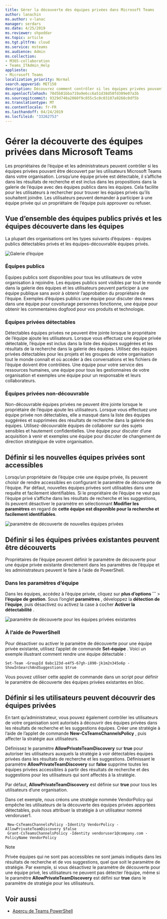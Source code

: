```yaml
---
title: Gérer la découverte des équipes privées dans Microsoft Teams
author: lanachin
ms.author: v-lanac
manager: serdars
ms.date: 4/25/2019
ms.reviewer: shpoddar
ms.topic: article
ms.tgt.pltfrm: cloud
ms.service: msteams
ms.audience: Admin
ms.collection:
- M365-collaboration
- Teams_ITAdmin_Help
appliesto:
- Microsoft Teams
localization_priority: Normal
search.appverid: MET150
description: Découvrez comment contrôler si les équipes privées pouvant être découvert par les utilisateurs de Microsoft Teams via les suggestions dans les résultats de recherche et de la galerie de l’équipe.
ms.openlocfilehash: 70d5b81bba719a9e6cc6a51d38d58fd309e07a3b
ms.sourcegitcommit: 9329d740a2060f9c055c5c0c03107a9268c0df5b
ms.translationtype: MT
ms.contentlocale: fr-FR
ms.lasthandoff: 04/24/2019
ms.locfileid: "33262753"
---
```

# <a name="manage-discovery-of-private-teams-in-microsoft-teams"></a>Gérer la découverte des équipes privées dans Microsoft Teams

Les propriétaires de l’équipe et les administrateurs peuvent contrôler si les équipes privées pouvant être découvert par les utilisateurs Microsoft Teams dans votre organisation. Lorsqu’une équipe privée est détectable, il s’affiche dans les résultats de recherche et est inclus dans les propositions dans la galerie de l’équipe avec des équipes publics dans les équipes. Cela facilite pour les utilisateurs à rechercher pour trouver les équipes privés qu’ils souhaitent joindre. Les utilisateurs peuvent demander à participer à une équipe privée qui un propriétaire de l’équipe puis approuver ou refuser.

## <a name="overview-of-public-teams-private-teams-and-discovery-in-teams"></a>Vue d’ensemble des équipes publics privés et les équipes découverte dans les équipes

La plupart des organisations ont les types suivants d’équipes - équipes publics détectables privés et les équipes-découvrable équipes privés.

![Galerie d’équipe](media/private-team-discovery-team-gallery.png)

### <a name="public-teams"></a>Équipes publics

Équipes publics sont disponibles pour tous les utilisateurs de votre organisation à rejoindre. Les équipes publics sont visibles par tout le monde dans la galerie des équipes et les utilisateurs peuvent participer à une équipe publique sans avoir à obtenir l’approbation du propriétaire de l’équipe. Exemples d’équipes publics une équipe pour discuter des news dans une équipe pour covoiturage personnes fonctionne, une équipe pour obtenir les commentaires dogfood pour vos produits et technologie.

### <a name="discoverable-private-teams"></a>Équipes privées détectables

Détectables équipes privées ne peuvent être jointe lorsque le propriétaire de l’équipe ajoute les utilisateurs. Lorsque vous effectuez une équipe privée détectable, l’équipe est inclus dans la liste des équipes suggérées et les résultats de la recherche dans la galerie des équipes. Utilisez des équipes privées détectables pour les projets et les groupes de votre organisation tout le monde connaît et où accéder à des conversations et les fichiers de l’équipe doivent être contrôlées. Une équipe pour votre service des ressources humaines, une équipe pour tous les gestionnaires de votre organisation et exemples une équipe pour un responsable et leurs collaborateurs.

### <a name="non-discoverable-private-teams"></a>Équipes privées non-découvrable

Non-découvrable équipes privées ne peuvent être jointe lorsque le propriétaire de l’équipe ajoute les utilisateurs. Lorsque vous effectuez une équipe privée non détectables, elle a masqué dans la liste des équipes suggérées et supprimées des résultats de recherche dans la galerie des équipes. Utilisez-découvrable équipes de collaborer sur des sujets sensibles et hautement confidentielles. Une équipe pour discuter d’une acquisition à venir et exemples une équipe pour discuter de changement de direction stratégique de votre organisation.

## <a name="set-whether-new-private-teams-are-discoverable"></a>Définir si les nouvelles équipes privées sont accessibles

Lorsqu’un propriétaire de l’équipe crée une équipe privée, ils peuvent choisir de rendre accessibles en configurant le paramètre de découverte de l’équipe. Par défaut, nouvelles équipes privées sont utilisables dans une requête et facilement identifiables. Si le propriétaire de l’équipe ne veut pas l’équipe privé s’affiche dans les résultats de recherche et les suggestions, ils peuvent désactiver le paramètre en sélectionnant **Modifier les paramètres** en regard de **cette équipe est disponible pour la recherche et facilement identifiables**.

![paramètre de découverte de nouvelles équipes privées](media/private-team-discovery-new-team.png)

## <a name="set-whether-existing-private-teams-are-discoverable"></a>Définir si les équipes privées existantes peuvent être découverts

Propriétaires de l’équipe peuvent définir le paramètre de découverte pour une équipe privée existante directement dans les paramètres de l’équipe et les administrateurs peuvent le faire à l’aide de PowerShell.

### <a name="in-team-settings"></a>Dans les paramètres d’équipe

Dans les équipes, accédez à l’équipe privée, cliquez sur **plus d’options ˙˙˙** > **l’équipe de gestion**. Sous l’onglet **paramètres** , développez la **détection de l’équipe**, puis désactivez ou activez la case à cocher **Activer la détectabilité** .

![paramètre de découverte pour les équipes privées existantes](media/private-team-discovery-existing-team.png)

### <a name="using-powershell"></a>À l’aide de PowerShell

Pour désactiver ou activer le paramètre de découverte pour une équipe privée existante, utilisez l’applet de commande **Set-équipe** . Voici un exemple illustrant comment rendre une équipe détectable :

    Set-Team -GroupId 0abc123d-e4f5-67gh-i890-jk1m2n345o6p -ShowInSearchAndSuggestions $true
Vous pouvez utiliser cette applet de commande dans un script pour définir le paramètre de découverte des équipes privées existantes en bloc.

## <a name="set-whether-users-can-discover-private-teams"></a>Définir si les utilisateurs peuvent découvrir des équipes privées

En tant qu’administrateur, vous pouvez également contrôler les utilisateurs de votre organisation sont autorisés à découvrir des équipes privées dans les résultats de recherche et les suggestions équipes. Créer une stratégie à l’aide de l’applet de commande **New-CsTeamsChannelsPolicy** , puis affecter la stratégie aux utilisateurs.
 
Définissez le paramètre **AllowPrivateTeamDiscovery** sur **true** pour autoriser les utilisateurs auxquels la stratégie à voir détectables équipes privées dans les résultats de recherche et les suggestions. Définissant le paramètre **AllowPrivateTeamDiscovery** sur **false** supprime toutes les équipes privées accessibles à partir des résultats de recherche et des suggestions pour les utilisateurs qui sont affectés à la stratégie.

Par défaut, **AllowPrivateTeamDiscovery** est définie sur **true** pour tous les utilisateurs d’une organisation.

Dans cet exemple, nous créons une stratégie nommée VendorPolicy qui empêche les utilisateurs de la découverte des équipes privées apportées détectables, puis nous attribuer la stratégie à un utilisateur nommé vendoruser1. 
   
     New-CsTeamsChannelsPolicy -Identity VendorPolicy -AllowPrivateTeamDiscovery $false
     Grant-CsTeamsChannelsPolicy -Identity vendoruser1@company.com -PolicyName VendorPolicy

> [!NOTE]
> Privée équipes qui ne sont pas accessibles ne sont jamais indiqués dans les résultats de recherche et de vos suggestions, quel que soit le paramètre de stratégie. Par exemple, si vous désactivez le paramètre de découverte pour une équipe privé, les utilisateurs ne peuvent pas détecter l’équipe, même si le paramètre **AllowPrivateTeamDiscovery** est défini sur **true** dans le paramètre de stratégie pour les utilisateurs.

## <a name="related-topics"></a>Voir aussi
- [Aperçu de Teams PowerShell](teams-powershell-overview.md)